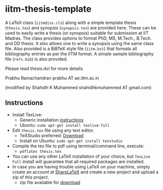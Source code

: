 # iitm-thesis-template

A LaTeX class (`iitmdiss.cls`) along with a simple template thesis
(`thesis.tex`) and synopsis (`synopsis.tex`) are provided here.  These can
be used to easily write a thesis (or synopsis) suitable for submission
at IIT Madras.  The class provides options to format PhD, MS,
M.Tech., B.Tech. and DD thesis.  It also allows one to write a synopsis
using the same class file.  Also provided is a BiBTeX style file
(`iitm.bst`) that formats all bibliography entries as per the IITM
format.  A simple sample bibliography file (`refs.bib`) is also
provided.

Please read thesis.dvi for more details.


Prabhu Ramachandran prabhu AT ae.iitm.ac.in

(modified by Shahidh K Muhammed shahidhkmuhammed AT gmail.com)

## Instructions

- Install TexLive:
  - Generic installation [instructions](http://www.tug.org/texlive/acquire-netinstall.html)
  - Ubuntu:  `sudo apt-get install texlive-full`
- Edit `thesis.tex` file using any text editor.
  - TeXStudio preferred: [Download](http://www.texstudio.org/)
  - Install on Ubuntu: `sudo apt-get install texstudio`
- Compile the tex file to pdf using terminal/command line, execute:
  - `pdflatex thesis.tex`
- You can use any other LaTeX installation of your choice, but `TexLive Full` install will guarantee that all required packages are installed.
- In case you are having trouble using LaTeX on your machine, simply create an account at [ShareLaTeX](https://www.sharelatex.com/) and create a new project and upload a zip of this project.
  - zip file available for [download](https://github.com/The-WebOps-Club/iitm-thesis-template/archive/master.zip)

